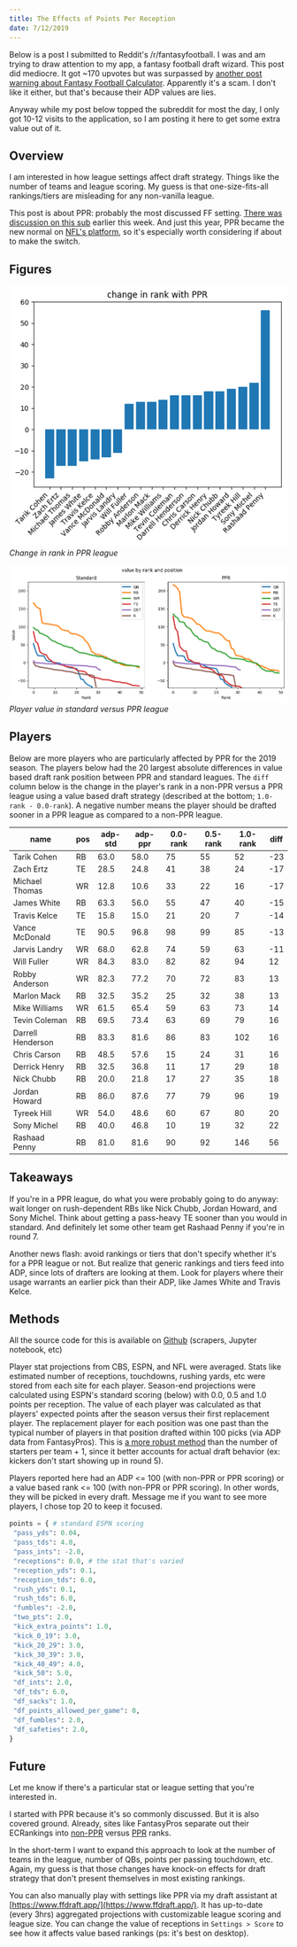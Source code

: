 ```yaml
---
title: The Effects of Points Per Reception
date: 7/12/2019
---
```


Below is a post I submitted to Reddit's /r/fantasyfootball. I was and am trying to draw attention to my app, a fantasy football draft wizard. This post did mediocre. It got ~170 upvotes but was surpassed by [another post warning about Fantasy Football Calculator](https://www.reddit.com/r/fantasyfootball/comments/cce6ze/do_not_use_fantasy_football_calculator/). Apparently it's a scam. I don't like it either, but that's because their ADP values are lies.

Anyway while my post below topped the subreddit for most the day, I only got 10-12 visits to the application, so I am posting it here to get some extra value out of it.

## Overview

I am interested in how league settings affect draft strategy. Things like the number of teams and league scoring. My guess is that one-size-fits-all rankings/tiers are misleading for any non-vanilla league.

This post is about PPR: probably the most discussed FF setting. [There was discussion on this sub](https://www.reddit.com/r/fantasyfootball/comments/cbdl66/draft_strategy_differences_between_standard5pprppr/) earlier this week. And just this year, PPR became the new normal on [NFL's platform](http://www.nfl.com/fantasyfootball/story/0ap3000001031468/article/rule-change-coming-to-nfl-fantasy-football), so it's especially worth considering if about to make the switch.

## Figures

![Change in rank](change_in_rank.png "Change in rank in PPR league") _Change in rank in PPR league_

![Player value over time](value_by_position.png "Player value in standard versus PPR league") _Player value in standard versus PPR league_

## Players

Below are more players who are particularly affected by PPR for the 2019 season. The players below had the 20 largest absolute differences in value based draft rank position between PPR and standard leagues. The `diff` column below is the change in the player's rank in a non-PPR versus a PPR league using a value based draft strategy (described at the bottom; `1.0-rank - 0.0-rank`). A negative number means the player should be drafted sooner in a PPR league as compared to a non-PPR league.

| name              | pos | adp-std | adp-ppr | 0.0-rank | 0.5-rank | 1.0-rank | diff |
| ----------------- | --- | ------- | ------- | -------- | -------- | -------- | ---- |
| Tarik Cohen       | RB  | 63.0    | 58.0    | 75       | 55       | 52       | -23  |
| Zach Ertz         | TE  | 28.5    | 24.8    | 41       | 38       | 24       | -17  |
| Michael Thomas    | WR  | 12.8    | 10.6    | 33       | 22       | 16       | -17  |
| James White       | RB  | 63.3    | 56.0    | 55       | 47       | 40       | -15  |
| Travis Kelce      | TE  | 15.8    | 15.0    | 21       | 20       | 7        | -14  |
| Vance McDonald    | TE  | 90.5    | 96.8    | 98       | 99       | 85       | -13  |
| Jarvis Landry     | WR  | 68.0    | 62.8    | 74       | 59       | 63       | -11  |
| Will Fuller       | WR  | 84.3    | 83.0    | 82       | 82       | 94       | 12   |
| Robby Anderson    | WR  | 82.3    | 77.2    | 70       | 72       | 83       | 13   |
| Marlon Mack       | RB  | 32.5    | 35.2    | 25       | 32       | 38       | 13   |
| Mike Williams     | WR  | 61.5    | 65.4    | 59       | 63       | 73       | 14   |
| Tevin Coleman     | RB  | 69.5    | 73.4    | 63       | 69       | 79       | 16   |
| Darrell Henderson | RB  | 83.3    | 81.6    | 86       | 83       | 102      | 16   |
| Chris Carson      | RB  | 48.5    | 57.6    | 15       | 24       | 31       | 16   |
| Derrick Henry     | RB  | 32.5    | 36.8    | 11       | 17       | 29       | 18   |
| Nick Chubb        | RB  | 20.0    | 21.8    | 17       | 27       | 35       | 18   |
| Jordan Howard     | RB  | 86.0    | 87.6    | 77       | 79       | 96       | 19   |
| Tyreek Hill       | WR  | 54.0    | 48.6    | 60       | 67       | 80       | 20   |
| Sony Michel       | RB  | 40.0    | 46.8    | 10       | 19       | 32       | 22   |
| Rashaad Penny     | RB  | 81.0    | 81.6    | 90       | 92       | 146      | 56   |

## Takeaways

If you're in a PPR league, do what you were probably going to do anyway: wait longer on rush-dependent RBs like Nick Chubb, Jordan Howard, and Sony Michel. Think about getting a pass-heavy TE sooner than you would in standard. And definitely let some other team get Rashaad Penny if you're in round 7.

Another news flash: avoid rankings or tiers that don't specify whether it's for a PPR league or not. But realize that generic rankings and tiers feed into ADP, since lots of drafters are looking at them. Look for players where their usage warrants an earlier pick than their ADP, like James White and Travis Kelce.

## Methods

All the source code for this is available on [Github](https://github.com/JJTimmons/ff) (scrapers, Jupyter notebook, etc)

Player stat projections from CBS, ESPN, and NFL were averaged. Stats like estimated number of receptions, touchdowns, rushing yards, etc were stored from each site for each player. Season-end projections were calculated using ESPN's standard scoring (below) with 0.0, 0.5 and 1.0 points per reception. The value of each player was calculated as that players' expected points after the season versus their first replacement player. The replacement player for each position was one past than the typical number of players in that position drafted within 100 picks (via ADP data from FantasyPros). This is [a more robust method](https://www.footballguys.com/05vbdrevisited.htm) than the number of starters per team + 1, since it better accounts for actual draft behavior (ex: kickers don't start showing up in round 5).

Players reported here had an ADP <= 100 (with non-PPR or PPR scoring) or a value based rank <= 100 (with non-PPR or PPR scoring). In other words, they will be picked in every draft. Message me if you want to see more players, I chose top 20 to keep it focused.

```python
points = { # standard ESPN scoring
 "pass_yds": 0.04,
 "pass_tds": 4.0,
 "pass_ints": -2.0,
 "receptions": 0.0, # the stat that's varied
 "reception_yds": 0.1,
 "reception_tds": 6.0,
 "rush_yds": 0.1,
 "rush_tds": 6.0,
 "fumbles": -2.0,
 "two_pts": 2.0,
 "kick_extra_points": 1.0,
 "kick_0_19": 3.0,
 "kick_20_29": 3.0,
 "kick_30_39": 3.0,
 "kick_40_49": 4.0,
 "kick_50": 5.0,
 "df_ints": 2.0,
 "df_tds": 6.0,
 "df_sacks": 1.0,
 "df_points_allowed_per_game": 0,
 "df_fumbles": 2.0,
 "df_safeties": 2.0,
}
```

## Future

Let me know if there's a particular stat or league setting that you're interested in.

I started with PPR because it's so commonly discussed. But it is also covered ground. Already, sites like FantasyPros separate out their ECRankings into [non-PPR](https://www.fantasypros.com/nfl/rankings/consensus-cheatsheets.php) versus [PPR](https://www.fantasypros.com/nfl/rankings/ppr-cheatsheets.php) ranks.

In the short-term I want to expand this approach to look at the number of teams in the league, number of QBs, points per passing touchdown, etc. Again, my guess is that those changes have knock-on effects for draft strategy that don't present themselves in most existing rankings.

You can also manually play with settings like PPR via my draft assistant at [https://www.ffdraft.app/](https://www.ffdraft.app/). It has up-to-date (every 3hrs) aggregated projections with customizable league scoring and league size. You can change the value of receptions in `Settings > Score` to see how it affects value based rankings (ps: it's best on desktop).
